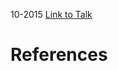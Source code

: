 

10-2015
[Link to Talk](https://www.churchofjesuschrist.org/study/general-conference/2015/10/sunday-morning-session?lang=eng)



# References
